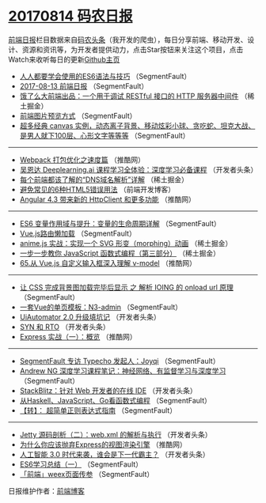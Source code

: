 # [20170814 码农日报](http://hao.caibaojian.com/date/2017/08/14)

[前端日报](http://caibaojian.com/c/news)栏目数据来自[码农头条](http://hao.caibaojian.com/)（我开发的爬虫），每日分享前端、移动开发、设计、资源和资讯等，为开发者提供动力，点击Star按钮来关注这个项目，点击Watch来收听每日的更新[Github主页](https://github.com/kujian/frontendDaily)
* [人人都要学会使用的ES6语法与技巧](http://hao.caibaojian.com/47745.html) （SegmentFault）
* [2017-08-13 前端日报](http://hao.caibaojian.com/47736.html) （SegmentFault）
* [饿了么大前端出品：一个用于调试 RESTful 接口的 HTTP 服务器中间件](http://hao.caibaojian.com/47767.html) （稀土掘金）
* [前端图片预览方式](http://hao.caibaojian.com/47740.html) （SegmentFault）
* [超多经典 canvas 实例，动态离子背景、移动炫彩小球、贪吃蛇、坦克大战、是男人就下100层、心形文字等等等](http://hao.caibaojian.com/47732.html) （SegmentFault）

***
* [Webpack 打包优化之速度篇](http://hao.caibaojian.com/47751.html) （推酷网）
* [吴恩达 Deeplearning.ai 课程学习全体验：深度学习必备课程](http://hao.caibaojian.com/47793.html) （开发者头条）
* [每个前端都该了解的“DNS域名解析”详解](http://hao.caibaojian.com/47762.html) （稀土掘金）
* [避免常见的6种HTML5错误用法](http://hao.caibaojian.com/47823.html) （前端开发博客）
* [Angular 4.3 带来新的 HttpClient 和更多功能](http://hao.caibaojian.com/47754.html) （推酷网）

***
* [ES6 变量作用域与提升：变量的生命周期详解](http://hao.caibaojian.com/47733.html) （SegmentFault）
* [Vue.js路由懒加载](http://hao.caibaojian.com/47744.html) （SegmentFault）
* [anime.js 实战：实现一个 SVG 形变（morphing）动画](http://hao.caibaojian.com/47763.html) （稀土掘金）
* [一步一步教你 JavaScript 函数式编程（第三部分）](http://hao.caibaojian.com/47764.html) （稀土掘金）
* [65.从 Vue.js 自定义输入框深入理解 v-model](http://hao.caibaojian.com/47750.html) （推酷网）

***
* [让 CSS 完成背景图加载完毕后显示 之 解析 IOING 的 onload url 原理](http://hao.caibaojian.com/47730.html) （SegmentFault）
* [一套Vue的单页模板：N3-admin](http://hao.caibaojian.com/47731.html) （SegmentFault）
* [UiAutomator 2.0 升级填坑记](http://hao.caibaojian.com/47788.html) （开发者头条）
* [SYN 和 RTO](http://hao.caibaojian.com/47792.html) （开发者头条）
* [Express 实战（一）：概览](http://hao.caibaojian.com/47755.html) （推酷网）

***
* [SegmentFault 专访 Typecho 发起人：Joyqi](http://hao.caibaojian.com/47735.html) （SegmentFault）
* [Andrew NG 深度学习课程笔记：神经网络、有监督学习与深度学习](http://hao.caibaojian.com/47746.html) （SegmentFault）
* [StackBlitz：针对 Web 开发者的在线 IDE](http://hao.caibaojian.com/47794.html) （开发者头条）
* [从Haskell、JavaScript、Go看函数式编程](http://hao.caibaojian.com/47747.html) （SegmentFault）
* [【转】： 超简单正则表达式指南](http://hao.caibaojian.com/47737.html) （SegmentFault）

***
* [Jetty 源码剖析（二）：web.xml 的解析与执行](http://hao.caibaojian.com/47782.html) （开发者头条）
* [为什么你应该抛弃Express的视图渲染引擎](http://hao.caibaojian.com/47748.html) （推酷网）
* [人工智能 3.0 时代来袭，谁会是下一代霸主？](http://hao.caibaojian.com/47797.html) （开发者头条）
* [ES6学习总结（一）](http://hao.caibaojian.com/47738.html) （SegmentFault）
* [「前端」weex页面传参](http://hao.caibaojian.com/47739.html) （SegmentFault）

日报维护作者：[前端博客](http://caibaojian.com/) 